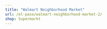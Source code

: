 ```yaml
---
title: "Walmart Neighborhood Market"
url: /el-paso/walmart-neighborhood-market-2/
shop: Supermarkt
---
```

